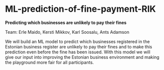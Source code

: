 # ML-prediction-of-fine-payment-RIK

**Predicting which businesses are unlikely to pay their fines**

Team: Erle Maido, Kersti Mikkov, Karl Soosalu, Ants Adamson

We will build an ML model to predict which businesses registered in the Estonian business register are unlikely to pay their fines and to make this prediction even before the fine has been issued. With this model we will give our input into improving the Estonian business environment and making the playground more fair for all participants.
